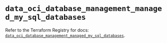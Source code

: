 # `data_oci_database_management_managed_my_sql_databases`

Refer to the Terraform Registry for docs: [`data_oci_database_management_managed_my_sql_databases`](https://registry.terraform.io/providers/hashicorp/oci/7.19.0/docs/data-sources/database_management_managed_my_sql_databases).
